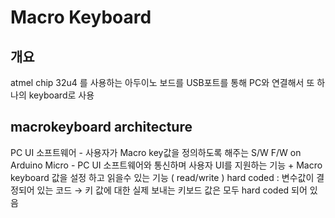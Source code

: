 #  Macro Keyboard
## 개요 
atmel chip 32u4 를 사용하는 아두이노 보드를 USB포트를 통해 PC와 연결해서 또 하나의 keyboard로 사용

## macrokeyboard architecture 
 PC UI 소프트웨어 - 사용자가 Macro key값을 정의하도록 해주는 S/W
 F/W on Arduino Micro - PC UI 소프트웨어와 통신하며 사용자 UI를 지원하는 기능 + Macro keyboard 값을 설정 하고 읽을수 있는 기능 ( read/write )
 hard coded : 변수값이 결정되어 있는 코드
    → 키 값에 대한 실제 보내는 키보드 값은 모두 hard coded 되어 있음
 
